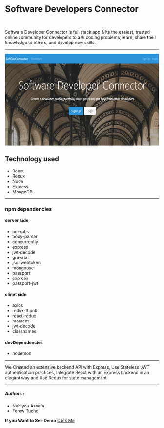 <h1>Software Developers Connector</h1>
<br>
<p>Software Developer Connector  is full stack app & its the easiest, trusted online community for developers to ask coding problems, learn, share their knowledge to others, and develop new skills.</p>
<hr>
<img src = "client/src/img/homepage.png" width = "650 px" height = "300 px">
<h2>Technology used</h2>
<ul>
<li>React</li>
<li>Redux</li>
<li>Node</li>
<li>Express</li>
<li>MongoDB</li>
</ul>
<hr>
<h3>npm dependencies</h3>
<h4>server side</h4>
 <ul>
<li>bcryptjs</li>
<li>body-parser</li>
<li>concurrently</li>
<li>express</li>
<li>jwt-decode</li>
<li>gravatar</li>
 <li>jsonwebtoken</li>
<li>mongoose</li>
<li>passport</li>
<li>express</li>
<li>passport-jwt</li>
</ul>
<h4>clinet side</h4>
<ul>
<li>axios</li>
<li>redux-thunk</li>
<li>react-redux</li>
<li>moment</li>
<li>jwt-decode</li>
<li>classnames</li>
</ul>
  <h4>devDependencies</h4>
  <ul>
  <li>nodemon</li>
</ul>

 <hr>

<p>We Created an extensive backend API with Express, Use Stateless JWT authentication practices, 
Integrate React with an Express backend in an elegant way and Use Redux for state management</p>


<hr>
<h5>Authors :</h5>
<ul>
<li>Nebiyou Assefa</li>
<li>Ferew Tucho</li>
</ul>

<strong>If you Want to See Demo</strong> <a href = "https://mysterious-savannah-24245.herokuapp.com/" target = "_blank">Click Me</a>
